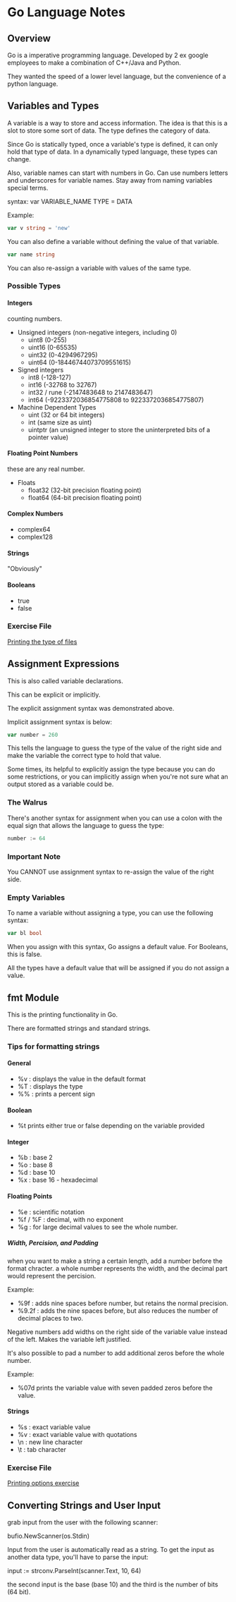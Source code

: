 # Go Language Notes

## Overview

Go is a imperative programming language. Developed by 2 ex google employees to make a combination of C++/Java and Python.

They wanted the speed of a lower level language, but the convenience of a python language.

## Variables and Types

A variable is a way to store and access information. The idea is that this is a slot to store some sort of data. The type defines the category of data.

Since Go is statically typed, once a variable's type is defined, it can only hold that type of data. In a dynamically typed language, these types can change.

Also, variable names can start with numbers in Go. Can use numbers letters and underscores for variable names. Stay away from naming variables special terms.

syntax: var VARIABLE_NAME TYPE = DATA

Example:

```Go
var v string = 'new'
```

You can also define a variable without defining the value of that variable.

```Go
var name string
```

You can also re-assign a variable with values of the same type.

### Possible Types

#### Integers

counting numbers.

- Unsigned integers (non-negative integers, including 0)
  - uint8 (0-255)
  - uint16 (0-65535)
  - uint32 (0-4294967295)
  - uint64 (0-18446744073709551615)
- Signed integers
  - int8 (-128-127)
  - int16 (-32768 to 32767)
  - int32 / rune (-2147483648 to 2147483647)
  - int64 (-9223372036854775808 to 9223372036854775807)
- Machine Dependent Types
  - uint (32 or 64 bit integers)
  - int (same size as uint)
  - uintptr (an unsigned integer to store the uninterpreted bits of a pointer value)

#### Floating Point Numbers

these are any real number.

- Floats
  - float32 (32-bit precision floating point)
  - float64 (64-bit precision floating point)

#### Complex Numbers

- complex64
- complex128

#### Strings

"Obviously"

#### Booleans

- true
- false

### Exercise File

[Printing the type of files](go\learning-exercises\type-printing.go)

## Assignment Expressions

This is also called variable declarations.

This can be explicit or implicitly.

The explicit assignment syntax was demonstrated above.

Implicit assignment syntax is below:

```Go
var number = 260
```

This tells the language to guess the type of the value of the right side and make the variable the correct type to hold that value.

Some times, its helpful to explicitly assign the type because you can do some restrictions, or you can implicitly assign when you're not sure what an output stored as a variable could be.

### The Walrus

There's another syntax for assignment when you can use a colon with the equal sign that allows the language to guess the type:

```Go
number := 64
```

### Important Note

You CANNOT use assignment syntax to re-assign the value of the right side.

### Empty Variables

To name a variable without assigning a type, you can use the following syntax:

```Go
var bl bool
```

When you assign with this syntax, Go assigns a default value. For Booleans, this is false.

All the types have a default value that will be assigned if you do not assign a value.

## fmt Module

This is the printing functionality in Go.

There are formatted strings and standard strings.

### Tips for formatting strings

#### General

- %v : displays the value in the default format
- %T : displays the type
- %% : prints a percent sign

#### Boolean

- %t prints either true or false depending on the variable provided

#### Integer

- %b : base 2
- %o : base 8
- %d : base 10
- %x : base 16 - hexadecimal

#### Floating Points

- %e : scientific notation
- %f / %F : decimal, with no exponent
- %g : for large decimal values to see the whole number.

##### Width, Percision, and Padding

when you want to make a string a certain length, add a number before the format chracter. a whole number represents the width, and the decimal part would represent the percision.

Example:

- %9f : adds nine spaces before number, but retains the normal precision.
- %9.2f : adds the nine spaces before, but also reduces the number of decimal places to two.

Negative numbers add widths on the right side of the variable value instead of the left. Makes the variable left justified.

It's also possible to pad a number to add additional zeros before the whole number.

Example:

- %07d prints the variable value with seven padded zeros before the value.

#### Strings

- %s : exact variable value
- %v : exact variable value with quotations
- \n : new line character
- \t : tab character

### Exercise File

[Printing options exercise](go\learning-exercises\printing-options.go)

## Converting Strings and User Input

grab input from the user with the following scanner:

bufio.NewScanner(os.Stdin)

Input from the user is automatically read as a string. To get the input as another data type, you'll have to parse the input:

input := strconv.ParseInt(scanner.Text, 10, 64)

the second input is the base (base 10) and the third is the number of bits (64 bit).
